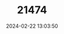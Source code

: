 ---
title: "21474"
category: "Tapirus terrestris"
draft: false
date: 2024-02-22 13:03:50
languages:
  English: ["Brazilian Tapir", "South American Tapir", "Lowland Tapir"]
  Portuguese: ["Anta"]
  Spanish; Castilian: ["Anta Brasileña", "Danta", "Danta Amazónica", "Gran Bestia", "Tapir Brasileño"]
  Quechua: ["Maypouir"]
  French: ["Tapir D'Amérique", "Tapir Terrestre"]
---